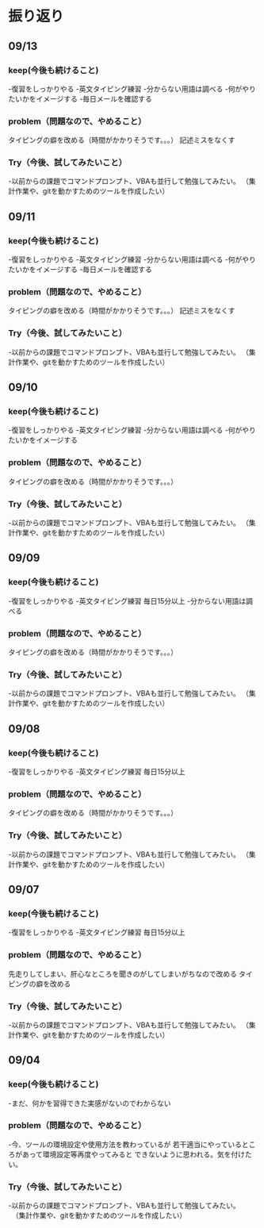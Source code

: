 # 振り返り

## 09/13

### keep(今後も続けること)

-復習をしっかりやる
-英文タイピング練習 
-分からない用語は調べる
-何がやりたいかをイメージする
-毎日メールを確認する

### problem（問題なので、やめること）

タイピングの癖を改める（時間がかかりそうです。。。）
記述ミスをなくす

### Try（今後、試してみたいこと）

-以前からの課題でコマンドプロンプト、VBAも並行して勉強してみたい。
 （集計作業や、gitを動かすためのツールを作成したい）

## 09/11

### keep(今後も続けること)

-復習をしっかりやる
-英文タイピング練習 
-分からない用語は調べる
-何がやりたいかをイメージする
-毎日メールを確認する

### problem（問題なので、やめること）

タイピングの癖を改める（時間がかかりそうです。。。）
記述ミスをなくす

### Try（今後、試してみたいこと）

-以前からの課題でコマンドプロンプト、VBAも並行して勉強してみたい。
 （集計作業や、gitを動かすためのツールを作成したい）

## 09/10

### keep(今後も続けること)

-復習をしっかりやる
-英文タイピング練習 
-分からない用語は調べる
-何がやりたいかをイメージする

### problem（問題なので、やめること）

タイピングの癖を改める（時間がかかりそうです。。。）

### Try（今後、試してみたいこと）

-以前からの課題でコマンドプロンプト、VBAも並行して勉強してみたい。
 （集計作業や、gitを動かすためのツールを作成したい）


## 09/09

### keep(今後も続けること)

-復習をしっかりやる
-英文タイピング練習 毎日15分以上
-分からない用語は調べる

### problem（問題なので、やめること）

タイピングの癖を改める（時間がかかりそうです。。。）

### Try（今後、試してみたいこと）

-以前からの課題でコマンドプロンプト、VBAも並行して勉強してみたい。
 （集計作業や、gitを動かすためのツールを作成したい）


## 09/08

### keep(今後も続けること)

-復習をしっかりやる
-英文タイピング練習 毎日15分以上

### problem（問題なので、やめること）

タイピングの癖を改める（時間がかかりそうです。。。）

### Try（今後、試してみたいこと）

-以前からの課題でコマンドプロンプト、VBAも並行して勉強してみたい。
 （集計作業や、gitを動かすためのツールを作成したい）


## 09/07

### keep(今後も続けること)

-復習をしっかりやる
-英文タイピング練習 毎日15分以上

### problem（問題なので、やめること）

先走りしてしまい、肝心なところを聞きのがしてしまいがちなので改める
タイピングの癖を改める

### Try（今後、試してみたいこと）

-以前からの課題でコマンドプロンプト、VBAも並行して勉強してみたい。
 （集計作業や、gitを動かすためのツールを作成したい）


## 09/04

### keep(今後も続けること)

-まだ、何かを習得できた実感がないのでわからない

### problem（問題なので、やめること）

-今、ツールの環境設定や使用方法を教わっているが
若干適当にやっているところがあって環境設定等再度やってみると
できないように思われる。気を付けたい。


### Try（今後、試してみたいこと）

-以前からの課題でコマンドプロンプト、VBAも並行して勉強してみたい。
　（集計作業や、gitを動かすためのツールを作成したい）